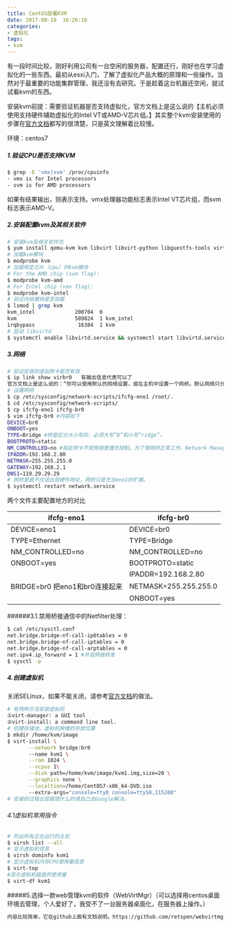 ```yaml
---
title: CentOS部署KVM
date: 2017-09-18  16:26:16
categories:
- 虚拟化
tags:
- kvm
---
```

<!-- more -->

有一段时间比较，刚好利用公司有一台空闲的服务器，配置还行，刚好也在学习虚拟化的一些东西。最初从esxi入门，了解了虚拟化产品大概的原理和一些操作。当然对于最重要的功能集群管理，我还没有去研究。于是趁着这台机器还空闲，就试试看kvm的东西。

安装kvm前提：需要验证机器是否支持虚拟化，官方文档上是这么说的【主机必须使用支持硬件辅助虚拟化的Intel VT或AMD-V芯片组。】其实整个kvm安装使用的步骤在[官方文档](https://www.linux-kvm.org/page/HOWTO#General)都写的很清楚，只是英文理解着比较慢。

环境：centos7

##### 1.验证CPU是否支持KVM

```bash
$ grep -E 'vmx|svm' /proc/cpuinfo
- vmx is for Intel processors
- svm is for AMD processors
```

如果有结果输出，则表示支持。vmx处理器功能标志表示Intel VT芯片组，而svm标志表示AMD-V。

##### 2.安装配置kvm及其相关软件

```bash
# 安装kvm及相关软件包
$ yum install qemu-kvm kvm libvirt libvirt-python libguestfs-tools virt-install
# 加载kvm模块
$ modprobe kvm
# 加载特定芯片（cpu）的kvm模块
# For the AMD chip (svm flag):
$ modprobe kvm-amd
# For Intel chip (vmx flag):
$ modprobe kvm-intel
# 验证内核模块是否加载
$ lsmod | grep kvm
kvm_intel             200704  0 
kvm                   589824  1 kvm_intel
irqbypass              16384  1 kvm
# 启动 libvirtd
$ systemctl enable libvirtd.service && systemctl start libvirtd.service
```

##### 3.网络

```bash
# 验证安装的虚拟网卡是否有效
$ ip link show virbr0	有输出信息代表可以了
官方文档上是这么说的：“你可以使用默认的网络设置，或在主机中设置一个网桥。默认网络只允许来自KVM访客的出站通信。如果KVM访客需要完整的网络访问权限，包括与外部主机的通信，则在主机中设置一个Linux网桥。”
# 设置网桥
$ cp /etc/sysconfig/network-scripts/ifcfg-eno1 /root/.
$ cd /etc/sysconfig/network-scripts/
$ cp ifcfg-eno1 ifcfg-br0
$ vim ifcfg-br0 #内容如下
DEVICE=br0
ONBOOT=yes
TYPE=Bridge	#桥是区分大小写的，必须大写“B”和小写“ridge”。
BOOTPROTO=static
NM_CONTROLLED=no #指定网卡不受网络管理员控制。为了使网桥正常工作，Network Manager只能控制一台设备。
IPADDR=192.168.2.80
NETMASK=255.255.255.0 
GATEWAY=192.168.2.1
DNS1=119.29.29.29
# 网桥里面不应该出现硬件地址，网桥只是充当eno1的扩展。
$ systemctl restart network.service
```

两个文件主要配置地方的对比

| ifcfg-eno1               | ifcfg-br0             |
| ------------------------ | --------------------- |
| DEVICE=eno1              | DEVICE=br0            |
| TYPE=Ethernet            | TYPE=Bridge           |
| NM_CONTROLLED=no         | NM_CONTROLLED=no      |
| ONBOOT=yes               | BOOTPROTO=static      |
|                          | IPADDR=192.168.2.80   |
| BRIDGE=br0 把eno1和br0连接起来 | NETMASK=255.255.255.0 |
|                          | ONBOOT=yes            |

######3.1.禁用桥接通信中的Netfilter处理：

```bash
$ cat /etc/sysctl.conf
net.bridge.bridge-nf-call-ip6tables = 0
net.bridge.bridge-nf-call-iptables = 0
net.bridge.bridge-nf-call-arptables = 0
net.ipv4.ip_forward = 1 #开启网络转发
$ sysctl -p
```

##### 4.创建虚拟机

关闭SELinux，如果不能关闭，请参考[官方文档](http://linux.dell.com/files/whitepapers/KVM_Virtualization_in_RHEL_7_Made_Easy.pdf)的做法。

```bash
# 有两种方法安装虚拟机
①virt-manager: a GUI tool
②virt-install: a command line tool.
# 创建存储池，虚拟机映像的存放位置
$ mkdir /home/kvm/image
$ virt-install \
       --network bridge:br0
       --name kvm1 \
       --ram 1024 \
       --vcpus 1\
       --disk path=/home/kvm/image/kvm1.img,size=20 \
       --graphics none \
       --localtion=/home/CentOS7-x86_64-DVD.iso
       --extra-args="console=tty0 console=ttyS0,115200"
# 安装的过程出现报错什么的请自己去Google解决。
```

###### 4.1虚拟机常用指令

```bash
# 列出所有正在运行的主机
$ virsh list --all
# 显示虚拟机信息
$ virsh dominfo kvm1
# 显示虚拟机内存CPU使用量信息
$ virt-top
#显示虚拟机磁盘的使用量
$ virt-df kvm1
```



#####5.选择一款web管理kvm的软件（WebVirtMgr）（可以选择用centos桌面环境去管理，个人爱好了，我受不了一台服务器桌面化，在服务器上操作。）

```bash
内容比较简单，它在github上面有文档说明。https://github.com/retspen/webvirtmgr/wiki
```

